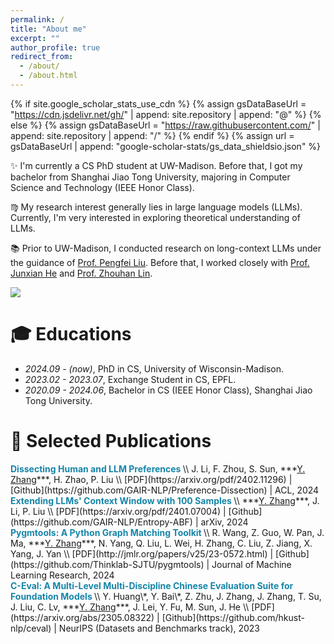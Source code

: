 ```yaml
---
permalink: /
title: "About me"
excerpt: ""
author_profile: true
redirect_from: 
  - /about/
  - /about.html
---
```


{% if site.google_scholar_stats_use_cdn %}
{% assign gsDataBaseUrl = "https://cdn.jsdelivr.net/gh/" | append: site.repository | append: "@" %}
{% else %}
{% assign gsDataBaseUrl = "https://raw.githubusercontent.com/" | append: site.repository | append: "/" %}
{% endif %}
{% assign url = gsDataBaseUrl | append: "google-scholar-stats/gs_data_shieldsio.json" %}

<span class='anchor' id='about-me'></span>

✨ I'm currently a CS PhD student at UW-Madison. Before that, I got my bachelor from Shanghai Jiao Tong University, majoring in Computer Science and Technology (IEEE Honor Class).

♍️  My research interest generally lies in large language models (LLMs). Currently, I'm very interested in exploring theoretical understanding of LLMs.

📚 Prior to UW-Madison, I conducted research on long-context LLMs under the guidance of [Prof. Pengfei Liu](http://pfliu.com/). Before that, I worked closely with [Prof. Junxian He](https://jxhe.github.io/) and [Prof. Zhouhan Lin](https://hantek.github.io/).

<a href='https://scholar.google.com/citations?user=I_EmXRYAAAAJ&hl=en'><img src="https://img.shields.io/endpoint?url={{ url | url_encode }}&logo=Google%20Scholar&labelColor=f6f6f6&color=9cf&style=flat&label=citations"></a>

# 🎓 Educations
- *2024.09 - (now)*, PhD in CS, University of Wisconsin-Madison.
- *2023.02 - 2023.07*, Exchange Student in CS, EPFL.
- *2020.09 - 2024.06*, Bachelor in CS (IEEE Honor Class), Shanghai Jiao Tong University.

# 📖 Selected Publications
<div class='paper-box-text' markdown="1">
<b style="color:#1685a9;">Dissecting Human and LLM Preferences 
</b> \\
J. Li, F. Zhou, S. Sun, ***<ins>Y. Zhang</ins>***, H. Zhao, P. Liu \\
[PDF](https://arxiv.org/pdf/2402.11296) | [Github](https://github.com/GAIR-NLP/Preference-Dissection) | ACL, 2024
</div>

<div class='paper-box-text' markdown="1">
<b style="color:#1685a9;">Extending LLMs' Context Window with 100 Samples
</b>  \\
***<ins>Y. Zhang</ins>***, J. Li, P. Liu   \\
[PDF](https://arxiv.org/pdf/2401.07004) | [Github](https://github.com/GAIR-NLP/Entropy-ABF) | arXiv, 2024
</div>

<div class='paper-box-text' markdown="1">
<b style="color:#1685a9;">Pygmtools: A Python Graph Matching Toolkit
</b>  \\
R. Wang, Z. Guo, W. Pan, J. Ma, ***<ins>Y. Zhang</ins>***, N. Yang, Q. Liu, L. Wei, H. Zhang, C. Liu, Z. Jiang, X. Yang, J. Yan \\
[PDF](http://jmlr.org/papers/v25/23-0572.html) | [Github](https://github.com/Thinklab-SJTU/pygmtools) | Journal of Machine Learning Research, 2024
</div>

<div class='paper-box-text' markdown="1">
<b style="color:#1685a9;">C-Eval: A Multi-Level Multi-Discipline Chinese Evaluation Suite for Foundation Models
</b>  \\
Y. Huang\*, Y. Bai\*, Z. Zhu, J. Zhang, J. Zhang, T. Su, J. Liu, C. Lv, ***<ins>Y. Zhang</ins>***, J. Lei, Y. Fu, M. Sun, J. He \\
[PDF](https://arxiv.org/abs/2305.08322) | [Github](https://github.com/hkust-nlp/ceval) | NeurIPS (Datasets and Benchmarks track), 2023
</div>





